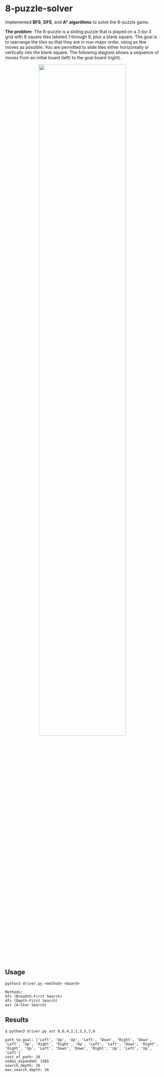 # 8-puzzle-solver

Implemented **BFS**, **DFS**, and **A\* algorithms** to solve the 8-puzzle game.

**The problem**: The 8-puzzle is a sliding puzzle that is played on a 3-by-3 grid with 8 square tiles labeled 1 through 8, plus a blank square. The goal is to rearrange the tiles so that they are in row-major order, using as few moves as possible. You are permitted to slide tiles either horizontally or vertically into the blank square. The following diagram shows a sequence of moves from an initial board (left) to the goal board (right).

<p align='center'>
<img width="75%" height="75%" src="https://www.cs.princeton.edu/courses/archive/spring18/cos226/assignments/8puzzle/4moves.png" />
</p>

## Usage
```
python3 driver.py <method> <board>

Methods:
bfs (Breadth-First Search)
dfs (Depth-First Search)
ast (A-Star Search)
```

## Results
```
$ python3 driver.py ast 8,6,4,2,1,3,5,7,0

path_to_goal: ['Left', 'Up', 'Up', 'Left', 'Down', 'Right', 'Down', 'Left', 'Up', 'Right', 'Right', 'Up', 'Left', 'Left', 'Down', 'Right', 'Right', 'Up', 'Left', 'Down', 'Down', 'Right', 'Up', 'Left', 'Up', 'Left']
cost_of_path: 26
nodes_expanded: 1585
search_depth: 26
max_search_depth: 26
```


